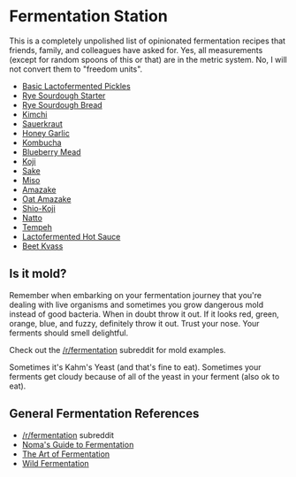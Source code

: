 # Fermentation Station

This is a completely unpolished list of opinionated fermentation recipes that friends, family, and colleagues have asked for. Yes, all measurements (except for random spoons of this or that) are in the metric system. No, I will not convert them to "freedom units".



* [Basic Lactofermented Pickles](./recipes/basic-lactofermented-pickles.md)
* [Rye Sourdough Starter](./recipes/rye-sourdough-starter.md)
* [Rye Sourdough Bread](./recipes/rye-sourdough.md)
* [Kimchi](./recipes/kimchi.md)
* [Sauerkraut](./recipes/sauerkraut)
* [Honey Garlic](./recipes/honey-garlic.md)
* [Kombucha](./recipes/kombucha.md)
* [Blueberry Mead](./recipes/blueberry-mead.md)
* [Koji](./recipes/koj.mdi)
* [Sake](./recipes/sake.md)
* [Miso](./recipes/miso.md)
* [Amazake](./recipes/amazake.md)
* [Oat Amazake](./recipes/oat-amazake.md)
* [Shio-Koji](./recipes/shio-koji.md)
* [Natto](./recipes/natto.md)
* [Tempeh](./recipes/tempeh.md)
* [Lactofermented Hot Sauce](./recipes/lactofermented-hot-sauce.md)
* [Beet Kvass](./recipes/beet-kvass.md)



## Is it mold?

Remember when embarking on your fermentation journey that you're dealing with live organisms and sometimes you grow dangerous mold instead of good bacteria. When in doubt throw it out. If it looks red, green, orange, blue, and fuzzy, definitely throw it out.  Trust your nose. Your ferments should smell delightful.

Check out the [/r/fermentation](https://www.reddit.com/r/fermentation/search?q=is%20it%20mold&restrict_sr=1) subreddit for mold examples.

Sometimes it's Kahm's Yeast (and that's fine to eat). Sometimes your ferments get cloudy because of all of the yeast in your ferment (also ok to eat).

## General Fermentation References

*  [/r/fermentation](https://www.reddit.com/r/fermentation) subreddit 
* [Noma's Guide to Fermentation](https://www.amazon.de/dp/1579657184/ref=sr_1_1?dchild=1&keywords=nomas+guide+to+fermentation&qid=1586103780&sr=8-1)
* [The Art of Fermentation](https://www.amazon.de/dp/160358286X/ref=sr_1_1?dchild=1&keywords=The+art+of+fermentation&qid=1586103811&sr=8-1)
* [Wild Fermentation](https://www.amazon.de/dp/1603586288/ref=sr_1_1?dchild=1&keywords=wild+fermentation&qid=1586103827&sr=8-1)

